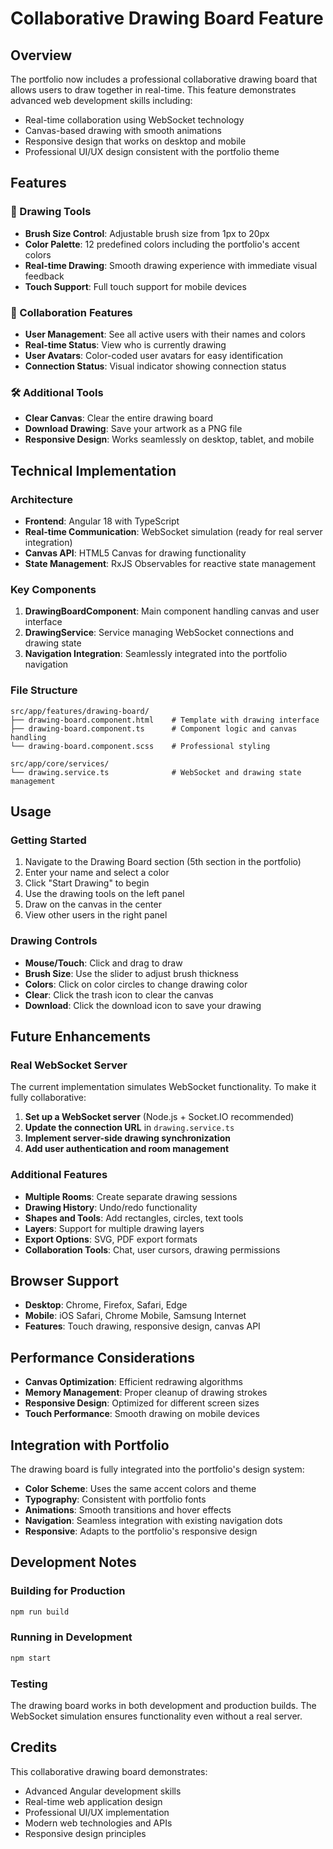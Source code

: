 # Collaborative Drawing Board Feature

## Overview

The portfolio now includes a professional collaborative drawing board that allows users to draw together in real-time. This feature demonstrates advanced web development skills including:

- Real-time collaboration using WebSocket technology
- Canvas-based drawing with smooth animations
- Responsive design that works on desktop and mobile
- Professional UI/UX design consistent with the portfolio theme

## Features

### 🎨 Drawing Tools
- **Brush Size Control**: Adjustable brush size from 1px to 20px
- **Color Palette**: 12 predefined colors including the portfolio's accent colors
- **Real-time Drawing**: Smooth drawing experience with immediate visual feedback
- **Touch Support**: Full touch support for mobile devices

### 👥 Collaboration Features
- **User Management**: See all active users with their names and colors
- **Real-time Status**: View who is currently drawing
- **User Avatars**: Color-coded user avatars for easy identification
- **Connection Status**: Visual indicator showing connection status

### 🛠️ Additional Tools
- **Clear Canvas**: Clear the entire drawing board
- **Download Drawing**: Save your artwork as a PNG file
- **Responsive Design**: Works seamlessly on desktop, tablet, and mobile

## Technical Implementation

### Architecture
- **Frontend**: Angular 18 with TypeScript
- **Real-time Communication**: WebSocket simulation (ready for real server integration)
- **Canvas API**: HTML5 Canvas for drawing functionality
- **State Management**: RxJS Observables for reactive state management

### Key Components
1. **DrawingBoardComponent**: Main component handling canvas and user interface
2. **DrawingService**: Service managing WebSocket connections and drawing state
3. **Navigation Integration**: Seamlessly integrated into the portfolio navigation

### File Structure
```
src/app/features/drawing-board/
├── drawing-board.component.html    # Template with drawing interface
├── drawing-board.component.ts      # Component logic and canvas handling
└── drawing-board.component.scss    # Professional styling

src/app/core/services/
└── drawing.service.ts              # WebSocket and drawing state management
```

## Usage

### Getting Started
1. Navigate to the Drawing Board section (5th section in the portfolio)
2. Enter your name and select a color
3. Click "Start Drawing" to begin
4. Use the drawing tools on the left panel
5. Draw on the canvas in the center
6. View other users in the right panel

### Drawing Controls
- **Mouse/Touch**: Click and drag to draw
- **Brush Size**: Use the slider to adjust brush thickness
- **Colors**: Click on color circles to change drawing color
- **Clear**: Click the trash icon to clear the canvas
- **Download**: Click the download icon to save your drawing

## Future Enhancements

### Real WebSocket Server
The current implementation simulates WebSocket functionality. To make it fully collaborative:

1. **Set up a WebSocket server** (Node.js + Socket.IO recommended)
2. **Update the connection URL** in `drawing.service.ts`
3. **Implement server-side drawing synchronization**
4. **Add user authentication and room management**

### Additional Features
- **Multiple Rooms**: Create separate drawing sessions
- **Drawing History**: Undo/redo functionality
- **Shapes and Tools**: Add rectangles, circles, text tools
- **Layers**: Support for multiple drawing layers
- **Export Options**: SVG, PDF export formats
- **Collaboration Tools**: Chat, user cursors, drawing permissions

## Browser Support

- **Desktop**: Chrome, Firefox, Safari, Edge
- **Mobile**: iOS Safari, Chrome Mobile, Samsung Internet
- **Features**: Touch drawing, responsive design, canvas API

## Performance Considerations

- **Canvas Optimization**: Efficient redrawing algorithms
- **Memory Management**: Proper cleanup of drawing strokes
- **Responsive Design**: Optimized for different screen sizes
- **Touch Performance**: Smooth drawing on mobile devices

## Integration with Portfolio

The drawing board is fully integrated into the portfolio's design system:

- **Color Scheme**: Uses the same accent colors and theme
- **Typography**: Consistent with portfolio fonts
- **Animations**: Smooth transitions and hover effects
- **Navigation**: Seamless integration with existing navigation dots
- **Responsive**: Adapts to the portfolio's responsive design

## Development Notes

### Building for Production
```bash
npm run build
```

### Running in Development
```bash
npm start
```

### Testing
The drawing board works in both development and production builds. The WebSocket simulation ensures functionality even without a real server.

## Credits

This collaborative drawing board demonstrates:
- Advanced Angular development skills
- Real-time web application design
- Professional UI/UX implementation
- Modern web technologies and APIs
- Responsive design principles 